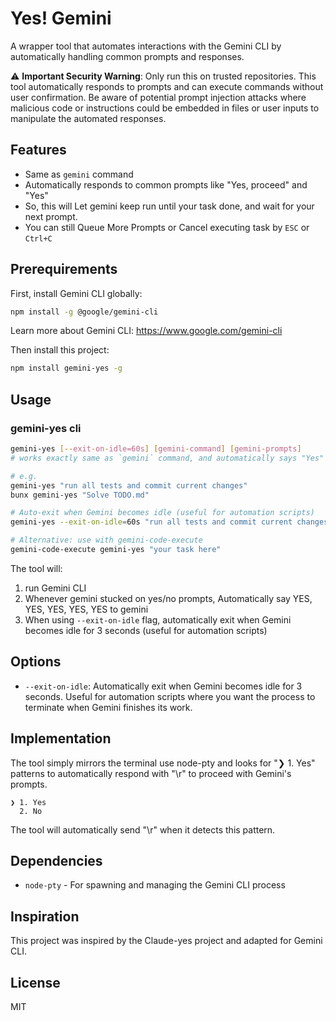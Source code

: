 # Yes! Gemini

A wrapper tool that automates interactions with the Gemini CLI by automatically handling common prompts and responses.

⚠️ **Important Security Warning**: Only run this on trusted repositories. This tool automatically responds to prompts and can execute commands without user confirmation. Be aware of potential prompt injection attacks where malicious code or instructions could be embedded in files or user inputs to manipulate the automated responses.

## Features

- Same as `gemini` command
- Automatically responds to common prompts like "Yes, proceed" and "Yes"
- So, this will Let gemini keep run until your task done, and wait for your next prompt.
- You can still Queue More Prompts or Cancel executing task by `ESC` or `Ctrl+C`

## Prerequirements

First, install Gemini CLI globally:

```bash
npm install -g @google/gemini-cli
```

Learn more about Gemini CLI: https://www.google.com/gemini-cli

Then install this project:

```bash
npm install gemini-yes -g
```

## Usage

### gemini-yes cli

```bash
gemini-yes [--exit-on-idle=60s] [gemini-command] [gemini-prompts]
# works exactly same as `gemini` command, and automatically says "Yes" to all yes/no prompts

# e.g.
gemini-yes "run all tests and commit current changes"
bunx gemini-yes "Solve TODO.md"

# Auto-exit when Gemini becomes idle (useful for automation scripts)
gemini-yes --exit-on-idle=60s "run all tests and commit current changes"

# Alternative: use with gemini-code-execute
gemini-code-execute gemini-yes "your task here"
```

The tool will:

1. run Gemini CLI
2. Whenever gemini stucked on yes/no prompts, Automatically say YES, YES, YES, YES, YES to gemini
3. When using `--exit-on-idle` flag, automatically exit when Gemini becomes idle for 3 seconds (useful for automation scripts)

<!-- TODO: add usage As lib: call await geminiYes() and it returns render result -->

## Options

- `--exit-on-idle`: Automatically exit when Gemini becomes idle for 3 seconds. Useful for automation scripts where you want the process to terminate when Gemini finishes its work.

## Implementation

The tool simply mirrors the terminal use node-pty and looks for "❯ 1. Yes" patterns to automatically respond with "\r" to proceed with Gemini's prompts.

```
❯ 1. Yes
  2. No
```

The tool will automatically send "\r" when it detects this pattern.

## Dependencies

- `node-pty` - For spawning and managing the Gemini CLI process

## Inspiration

This project was inspired by the Claude-yes project and adapted for Gemini CLI.

## License

MIT